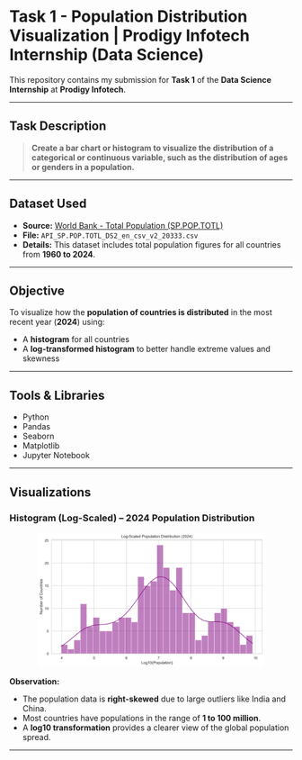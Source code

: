 # Task 1 - Population Distribution Visualization | Prodigy Infotech Internship (Data Science)

This repository contains my submission for **Task 1** of the **Data Science Internship** at **Prodigy Infotech**.

---

## Task Description

> **Create a bar chart or histogram to visualize the distribution of a categorical or continuous variable, such as the distribution of ages or genders in a population.**

---

## Dataset Used

- **Source:** [World Bank - Total Population (SP.POP.TOTL)](https://data.worldbank.org/indicator/SP.POP.TOTL)
- **File:** `API_SP.POP.TOTL_DS2_en_csv_v2_20333.csv`
- **Details:** This dataset includes total population figures for all countries from **1960 to 2024**.

---

## Objective

To visualize how the **population of countries is distributed** in the most recent year (**2024**) using:
- A **histogram** for all countries
- A **log-transformed histogram** to better handle extreme values and skewness

---

## Tools & Libraries

- Python 
- Pandas 
- Seaborn 
- Matplotlib 
- Jupyter Notebook 

---

## Visualizations

### Histogram (Log-Scaled) – 2024 Population Distribution

<p align="center">
  <img src="assets/histogram.png" alt="Population Histogram 2024" width="80%">
</p>

**Observation:**
- The population data is **right-skewed** due to large outliers like India and China.
- Most countries have populations in the range of **1 to 100 million**.
- A **log10 transformation** provides a clearer view of the global population spread.

---


